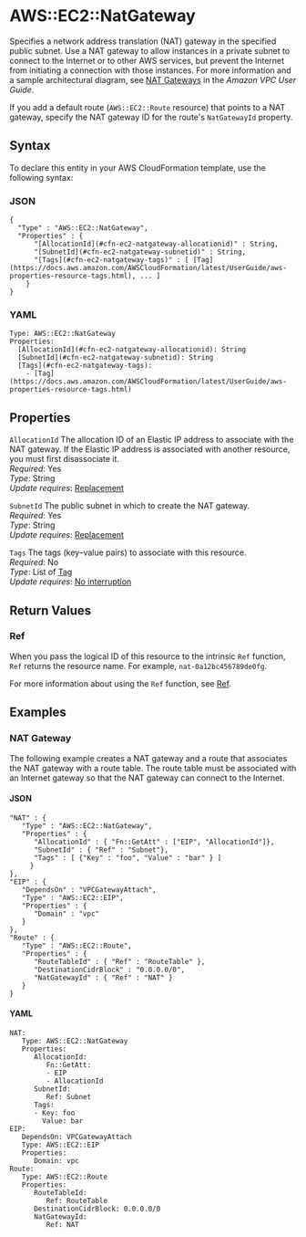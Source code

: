 # AWS::EC2::NatGateway<a name="aws-resource-ec2-natgateway"></a>

Specifies a network address translation \(NAT\) gateway in the specified public subnet\. Use a NAT gateway to allow instances in a private subnet to connect to the Internet or to other AWS services, but prevent the Internet from initiating a connection with those instances\. For more information and a sample architectural diagram, see [NAT Gateways](https://docs.aws.amazon.com/vpc/latest/userguide/vpc-nat-gateway.html) in the *Amazon VPC User Guide*\.

If you add a default route \(`AWS::EC2::Route` resource\) that points to a NAT gateway, specify the NAT gateway ID for the route's `NatGatewayId` property\.

## Syntax<a name="aws-resource-ec2-natgateway-syntax"></a>

To declare this entity in your AWS CloudFormation template, use the following syntax:

### JSON<a name="aws-resource-ec2-natgateway-syntax.json"></a>

```
{
  "Type" : "AWS::EC2::NatGateway",
  "Properties" : {
      "[AllocationId](#cfn-ec2-natgateway-allocationid)" : String,
      "[SubnetId](#cfn-ec2-natgateway-subnetid)" : String,
      "[Tags](#cfn-ec2-natgateway-tags)" : [ [Tag](https://docs.aws.amazon.com/AWSCloudFormation/latest/UserGuide/aws-properties-resource-tags.html), ... ]
    }
}
```

### YAML<a name="aws-resource-ec2-natgateway-syntax.yaml"></a>

```
Type: AWS::EC2::NatGateway
Properties: 
  [AllocationId](#cfn-ec2-natgateway-allocationid): String
  [SubnetId](#cfn-ec2-natgateway-subnetid): String
  [Tags](#cfn-ec2-natgateway-tags): 
    - [Tag](https://docs.aws.amazon.com/AWSCloudFormation/latest/UserGuide/aws-properties-resource-tags.html)
```

## Properties<a name="aws-resource-ec2-natgateway-properties"></a>

`AllocationId`  <a name="cfn-ec2-natgateway-allocationid"></a>
The allocation ID of an Elastic IP address to associate with the NAT gateway\. If the Elastic IP address is associated with another resource, you must first disassociate it\.  
*Required*: Yes  
*Type*: String  
*Update requires*: [Replacement](https://docs.aws.amazon.com/AWSCloudFormation/latest/UserGuide/using-cfn-updating-stacks-update-behaviors.html#update-replacement)

`SubnetId`  <a name="cfn-ec2-natgateway-subnetid"></a>
The public subnet in which to create the NAT gateway\.  
*Required*: Yes  
*Type*: String  
*Update requires*: [Replacement](https://docs.aws.amazon.com/AWSCloudFormation/latest/UserGuide/using-cfn-updating-stacks-update-behaviors.html#update-replacement)

`Tags`  <a name="cfn-ec2-natgateway-tags"></a>
The tags \(key–value pairs\) to associate with this resource\.  
*Required*: No  
*Type*: List of [Tag](https://docs.aws.amazon.com/AWSCloudFormation/latest/UserGuide/aws-properties-resource-tags.html)  
*Update requires*: [No interruption](https://docs.aws.amazon.com/AWSCloudFormation/latest/UserGuide/using-cfn-updating-stacks-update-behaviors.html#update-no-interrupt)

## Return Values<a name="aws-resource-ec2-natgateway-return-values"></a>

### Ref<a name="aws-resource-ec2-natgateway-return-values-ref"></a>

When you pass the logical ID of this resource to the intrinsic `Ref` function, `Ref` returns the resource name\. For example, `nat-0a12bc456789de0fg`\.

For more information about using the `Ref` function, see [Ref](https://docs.aws.amazon.com/AWSCloudFormation/latest/UserGuide/intrinsic-function-reference-ref.html)\.

## Examples<a name="aws-resource-ec2-natgateway--examples"></a>

### NAT Gateway<a name="aws-resource-ec2-natgateway--examples--NAT_Gateway"></a>

The following example creates a NAT gateway and a route that associates the NAT gateway with a route table\. The route table must be associated with an Internet gateway so that the NAT gateway can connect to the Internet\.

#### JSON<a name="aws-resource-ec2-natgateway--examples--NAT_Gateway--json"></a>

```
"NAT" : {
   "Type" : "AWS::EC2::NatGateway",
   "Properties" : {
      "AllocationId" : { "Fn::GetAtt" : ["EIP", "AllocationId"]},
      "SubnetId" : { "Ref" : "Subnet"},
      "Tags" : [ {"Key" : "foo", "Value" : "bar" } ]
     }
},
"EIP" : {
   "DependsOn" : "VPCGatewayAttach",
   "Type" : "AWS::EC2::EIP",
   "Properties" : {
      "Domain" : "vpc"
   }
},
"Route" : {
   "Type" : "AWS::EC2::Route",
   "Properties" : {
      "RouteTableId" : { "Ref" : "RouteTable" },
      "DestinationCidrBlock" : "0.0.0.0/0",
      "NatGatewayId" : { "Ref" : "NAT" }
   }
}
```

#### YAML<a name="aws-resource-ec2-natgateway--examples--NAT_Gateway--yaml"></a>

```
NAT:
   Type: AWS::EC2::NatGateway
   Properties:
      AllocationId:
         Fn::GetAtt:
         - EIP
         - AllocationId
      SubnetId:
         Ref: Subnet
      Tags:
      - Key: foo
        Value: bar
EIP:
   DependsOn: VPCGatewayAttach
   Type: AWS::EC2::EIP
   Properties:
      Domain: vpc
Route:
   Type: AWS::EC2::Route
   Properties:
      RouteTableId:
         Ref: RouteTable
      DestinationCidrBlock: 0.0.0.0/0
      NatGatewayId:
         Ref: NAT
```